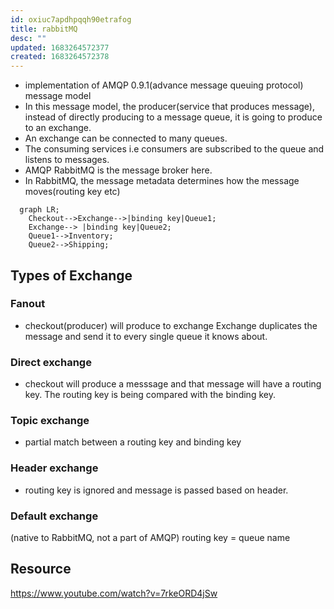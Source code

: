 ```yaml
---
id: oxiuc7apdhpqqh90etrafog
title: rabbitMQ
desc: ""
updated: 1683264572377
created: 1683264572378
---
```


- implementation of AMQP 0.9.1(advance message queuing protocol) message model
- In this message model, the producer(service that produces message), instead of directly producing to a message queue, it is going to produce to an exchange.
- An exchange can be connected to many queues.
- The consuming services i.e consumers are subscribed to the queue and listens to messages.
- AMQP RabbitMQ is the message broker here.
- In RabbitMQ, the message metadata determines how the message moves(routing key etc)

```mermaid
  graph LR;
    Checkout-->Exchange-->|binding key|Queue1;
    Exchange--> |binding key|Queue2;
    Queue1-->Inventory;
    Queue2-->Shipping;
```

## Types of Exchange

### Fanout

- checkout(producer) will produce to exchange
  Exchange duplicates the message and send it to every single queue it knows about.

### Direct exchange

- checkout will produce a messsage and that message will have a routing key. The routing key is being compared with the binding key.

### Topic exchange

- partial match between a routing key and binding key

### Header exchange

- routing key is ignored and message is passed based on header.

### Default exchange

(native to RabbitMQ, not a part of AMQP)
routing key = queue name

## Resource

https://www.youtube.com/watch?v=7rkeORD4jSw
